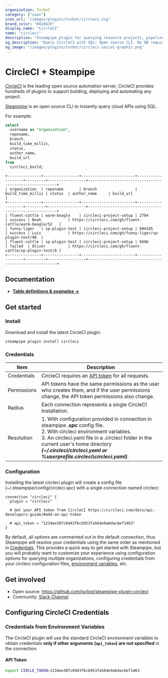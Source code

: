 ```yaml
---
organization: Turbot
category: ["saas"]
icon_url: "/images/plugins/turbot/circleci.svg"
brand_color: "#41667E"
display_name: "CircleCI"
name: "circleci"
description: "Steampipe plugin for querying resource projects, pipelines, builds and more from CircleCI."
og_description: "Query CircleCI with SQL! Open source CLI. No DB required."
og_image: "/images/plugins/turbot/circleci-social-graphic.png"
---
```


# CircleCI + Steampipe

[CircleCI](https://www.circleci.com/) is the leading open source automation server, CircleCI provides hundreds of plugins to support building, deploying and automating any project.

[Steampipe](https://steampipe.io) is an open source CLI to instantly query cloud APIs using SQL.

For example:

```sql
select
  username as "organization",
  reponame,
  branch,
  build_time_millis,
  status,
  author_name,
  build_url
from
  circleci_build;  
```

```
+---------------+----------------+------------------------+-------------------+---------+-----------------+--------------------------------------------------------+
| organization  | reponame       | branch                 | build_time_millis | status  | author_name     | build_url                                              |
+---------------+----------------+------------------------+-------------------+---------+-----------------+--------------------------------------------------------+
| fluent-cattle | warm-beagle    | circleci-project-setup | 2794              | success | Noah            | https://circleci.com/gh/fluent-cattle/warm-beagle/52   |
| funny-liger   | sp-plugin-test | circleci-project-setup | 604185            | success | Luis            | https://circleci.com/gh/funny-liger/sp-plugin-test/90  |
| fluent-cattle | sp-plugin-test | circleci-project-setup | 6696              | failed  | Oliver          | https://circleci.com/gh/fluent-cattle/sp-plugin-test/8 |
+---------------+----------------+------------------------+-------------------+---------+-----------------+--------------------------------------------------------+
```

## Documentation

- **[Table definitions & examples →](/plugins/turbot/circleci/tables)**

## Get started

### Install

Download and install the latest CircleCI plugin:

```bash
steampipe plugin install circleci
```

### Credentials

| Item        | Description                                                                                                                                                                                                                                                                                 |
|-------------|---------------------------------------------------------------------------------------------------------------------------------------------------------------------------------------------------------------------------------------------------------------------------------------------|
| Credentials | CircleCI requires an [API token](https://www.circleci.com/doc/book/using/using-credentials/) for all requests.                                                                                                                                                                                 |
| Permissions | API tokens have the same permissions as the user who creates them, and if the user permissions change, the API token permissions also change.                                                                                                                                               |
| Radius      | Each connection represents a single CircleCI Installation.                                                                                                                                                                                                                                   |
| Resolution  | 1. With configuration provided in connection in steampipe _**.spc**_ config file.<br />2. With circleci environment variables.<br />3. An circleci.yaml file in a .circleci folder in the current user's home directory _**(~/.circleci/circleci.yaml or %userprofile\.circleci\circleci.yaml)**_. |

### Configuration

Installing the latest circleci plugin will create a config file (~/.steampipe/config/circleci.spc) with a single connection named circleci:

```hcl
connection "circleci" {
  plugin = "circleci"

  # Get your API token from CircleCI https://circleci.com/docs/api-developers-guide/#add-an-api-token

  # api_token = "1234ee38fc6943f6cb9537a564e9a6dac6ef1463"
}
```

By default, all options are commented out in the default connection, thus Steampipe will resolve your credentials using the same order as mentioned in [Credentials](#credentials). This provides a quick way to get started with Steampipe, but you will probably want to customize your experience using configuration options for querying multiple organizations, configuring credentials from your circleci configuration files, [environment variables](#credentials-from-environment-variables), etc.


## Get involved

- Open source: https://github.com/turbot/steampipe-plugin-circleci
- Community: [Slack Channel](https://steampipe.io/community/join)

## Configuring CircleCI Credentials

### Credentials from Environment Variables

The CircleCI plugin will use the standard CircleCI environment variables to obtain credentials **only if other arguments (`api_token`) are not specified** in the connection:

#### API Token

```sh
export CIRCLE_TOKEN=1234ee38fc6943f6cb9537a564e9a6dac6ef1463
```
